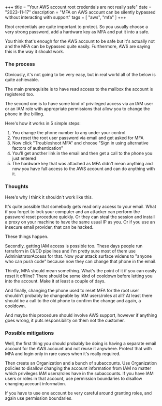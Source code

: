 +++
title = "Your AWS account root credentials are not really safe"
date = "2023-11-17"
description = "MFA on AWS account can be silently bypassed without interacting with support"
tags = [
"aws",
"mfa"
]
+++

Root credentials are quite important to protect. So you usually choose a very strong password, add a hardware key as MFA and put it into a safe.

You think that's enough for the AWS account to be safe but it's actually not and the MFA can
be bypassed quite easily. Furthermore, AWS are saying this is the way it should work.

### The process

Obviously, it's not going to be very easy, but in real world all of the below is quite achievable.

The main prerequisite is to have read access to the mailbox the account is
registered too.

The second one is to have some kind of privileged access via an IAM user or an IAM role with appropriate permissions that allow you to change the phone in the billing.

Here's how it works in 5 simple steps:

1. You change the phone number to any under your control.
2. You reset the root user password via email and get asked for MFA
3. Now click "Troubleshoot MFA" and choose "Sign in using alternative factors of authentication"
4. You'll get another link in the email and then get a call to the phone you just entered
5. The hardware key that was attached as MFA didn't mean anything and now you have full access to the AWS account and can do anything with it.

### Thoughts

Here's why I think it shouldn't work like this.

It's quite possible that somebody gets read only access to your email. What if you forget to lock your computer and an attacker can perform the password reset procedure quickly. Or they can steal the session and install a proxy on your machine to have the same usual IP as you. Or if you use an insecure email provider, that can be hacked.

These things happen.

Secondly, getting IAM access is possible too. These days people run terraform in CI/CD pipelines and I'm pretty sure most of them use AdministratorAccess for that. Now your attack surface widens to "anyone who can push code" because now they can change that phone in the email.

Thirdly, MFA should mean something. What's the point of it if you can easily reset it offline? There should be some kind of cooldown before letting you into the account. Make it at least a couple of days.

And finally, changing the phone used to reset MFA for the root user shouldn't probably be changeable by IAM users/roles at all? At least there should be a call to the old phone to confirm the change and again, a cooldown.

And maybe this procedure should involve AWS support, however if anything goes wrong, it puts responsibility on them not the customer.

### Possible mitigations

Well, the first thing you should probably be doing is having a separate email account for the AWS account and not reuse it anywhere. Protect that with MFA and login only in rare cases when it's really required.

Then create an Organization and a bunch of subaccounts. Use Organization policies to disallow changing the account information from IAM no matter which privileges IAM users/roles have in the subaccounts. If you have IAM users or roles in that account, use permission boundaries to disallow changing account information.

If you have to use one account be very careful around granting roles, and again use permission boundaries.

